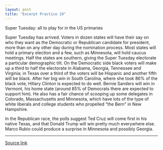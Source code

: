 ```yaml
---
layout: post
title: "Excerpt Practice 19"
---
```


Super Tuesday: all to play for in the US primaries

Super Tuesday has arrived. Voters in dozen states will have their say on who they want as the Democratic or Republican candidate for president, more than on any other day during the nomination process. Most states will hold a primary election and a few, such as Minnesota, will hold caucus meetings. Half the states are southern, giving the Super Tuesday electorate a particular demographic tilt. On the Democratic side black voters will make up a third to half the electorate in Alabama, Georgia, Tennessee and Virginia; in Texas over a third of the voters will be Hispanic and another fifth will be black. After her big win in South Carolina, where she took 86% of the black vote, Hillary Clinton is expected to do well. Bernie Sanders will win in Vermont, his home state (around 85% of Democrats there are expected to support him). He also has a fair chance of scooping up some delegates in Colorado, Massachusetts and Minnesota, which have lots of the type of white liberals and college students who propelled "the Bern" in New Hampshire.

In the Republican race, the polls suggest Ted Cruz will come first in his native Texas, and that Donald Trump will win pretty much everywhere else. Marco Rubio could produce a surprise in Minnesota and possibly Georgia.  

*************************************************************************************

[Source link][link]

[link]: http://www.economist.com/blogs/graphicdetail/2016/02/super-tuesday-1
